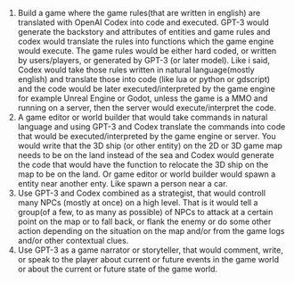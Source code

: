 1.  Build a game where the game rules(that are written in english) are translated with OpenAI Codex into code and executed. GPT-3 would generate the backstory and attributes of entities and game rules and codex would translate the rules into functions which the game engine would execute. The game rules would be either hard coded, or written by users/players, or generated by GPT-3 (or later model). Like i said, Codex would take those rules written in natural language(mostly english) and translate those into code (like lua or python or gdscript) and the code would be later executed/interpreted by the game engine for example Unreal Engine or Godot, unless the game is a MMO and running on a server, then the server would execute/interpret the code.
2.  A game editor or world builder that would take commands in natural language and using GPT-3 and Codex translate the commands into code that would be executed/interpreted by the game engine or server. You would write that the 3D ship (or other entity) on the 2D or 3D game map needs to be on the land instead of the sea and Codex would generate the code that would have the function to relocate the 3D ship on the map to be on the land. Or game editor or world builder would spawn a entity near another enty. Like spawn a person near a car. 
3.  Use GPT-3 and Codex combined as a strategist, that would controll many NPCs (mostly at once) on a high level. That is it would tell a group(of a few, to as many as possible) of NPCs to attack at a certain point on the map or to fall back, or flank the enemy or do some other action depending on the situation on the map and/or from the game logs and/or other contextual clues.
4. Use GPT-3 as a game narrator or storyteller, that would comment, write, or speak to the player about current or future events in the game world or about the current or future state of the game world.
